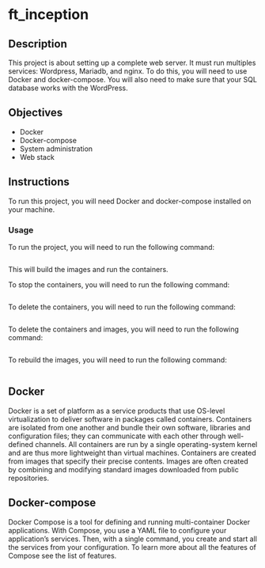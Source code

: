 # ft_inception

## Description

This project is about setting up a complete web server. It must run multiples services: Wordpress, Mariadb, and nginx. To do this, you will need to use Docker and docker-compose. You will also need to make sure that your SQL database works with the WordPress.

## Objectives

- Docker
- Docker-compose
- System administration
- Web stack

## Instructions

To run this project, you will need Docker and docker-compose installed on your machine.

### Usage

To run the project, you will need to run the following command:

```make all
```

This will build the images and run the containers.

To stop the containers, you will need to run the following command:

```make stop
```

To delete the containers, you will need to run the following command:

```make clean
```

To delete the containers and images, you will need to run the following command:

```make fclean
```

To rebuild the images, you will need to run the following command:

```make re
```

## Docker

Docker is a set of platform as a service products that use OS-level virtualization to deliver software in packages called containers. Containers are isolated from one another and bundle their own software, libraries and configuration files; they can communicate with each other through well-defined channels. All containers are run by a single operating-system kernel and are thus more lightweight than virtual machines. Containers are created from images that specify their precise contents. Images are often created by combining and modifying standard images downloaded from public repositories.

## Docker-compose

Docker Compose is a tool for defining and running multi-container Docker applications. With Compose, you use a YAML file to configure your application’s services. Then, with a single command, you create and start all the services from your configuration. To learn more about all the features of Compose see the list of features.
